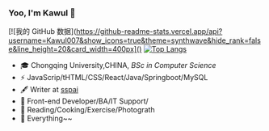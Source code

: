 ### Yoo, I'm Kawul 👋
[![我的 GitHub 数据](https://github-readme-stats.vercel.app/api?username=Kawul007&show_icons=true&theme=synthwave&hide_rank=false&line_height=20&card_width=400px]()
[![Top Langs](https://github-readme-stats.vercel.app/api/top-langs/?username=Kawul007&layout=compact&theme=tokyonight)](https://github.com/Kawul007/github-readme-stats)
- 🎓 Chongqing University,CHINA, _BSc in Computer Science_
- ⚡ JavaScrip/tHTML/CSS/React/Java/Springboot/MySQL
- 🖋  Writer at [sspai]([https://sspai.com/u/aw0luepf/posts](https://kawul007.github.io/personal-web/))
- 🏃  Front-end Developer/BA/IT Support/
- 🥋 Reading/Cooking/Exercise/Photograth
- 🍕  Everything~~  

